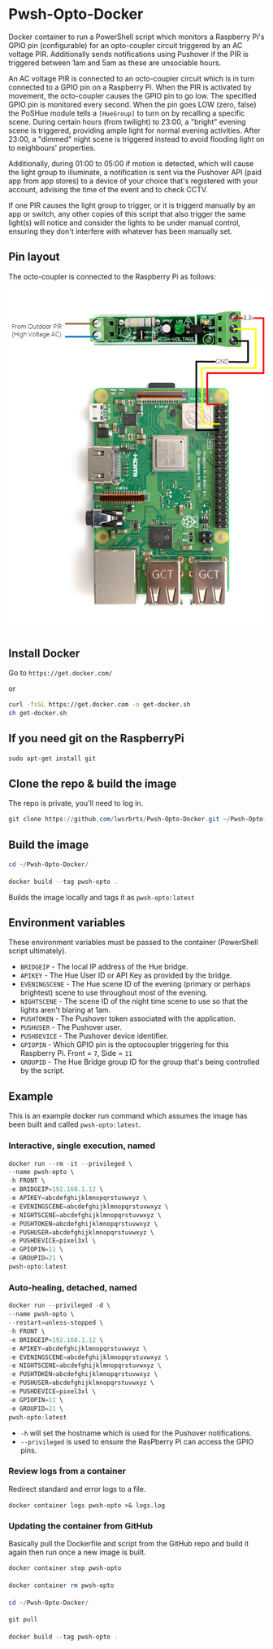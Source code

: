 # Pwsh-Opto-Docker

Docker container to run a PowerShell script which monitors a Raspberry Pi's GPIO pin (configurable) for an opto-coupler circuit triggered by an AC voltage PIR. Additionally sends notifications using Pushover if the PIR is triggered between 1am and 5am as these are unsociable hours.

An AC voltage PIR is connected to an octo-coupler circuit which is in turn connected to a GPIO pin on a Raspberry Pi. When the PIR is activated by movement, the octo-coupler causes the GPIO pin to go low. The specified GPIO pin is monitored every second. When the pin goes LOW (zero, false) the PoSHue module tells a `[HueGroup]` to turn on by recalling a specific scene. During certain hours (from twilight) to 23:00, a "bright" evening scene is triggered, providing ample light for normal evening activities. After 23:00, a "dimmed" night scene is triggered instead to avoid flooding light on to neighbours' properties.

Additionally, during 01:00 to 05:00 if motion is detected, which will cause the light group to illuminate, a notification is sent via the Pushover API (paid app from app stores) to a device of your choice that's registered with your account, advising the time of the event and to check CCTV.

If one PIR causes the light group to trigger, or it is triggerd manually by an app or switch, any other copies of this script that also trigger the same light(s) will notice and consider the lights to be under manual control, ensuring they don't interfere with whatever has been manually set.

## Pin layout

The octo-coupler is connected to the Raspberry Pi as follows:

![Pin layout for octo-coupler](https://github.com/lwsrbrts/Pwsh-Opto-Docker/raw/master/Pin-layout.png "Pin layout for octo-coupler")

## Install Docker

Go to `https://get.docker.com/`

or

```bash
curl -fsSL https://get.docker.com -o get-docker.sh
sh get-docker.sh
```

## If you need git on the RaspberryPi

```powershell
sudo apt-get install git
```

## Clone the repo & build the image

The repo is private, you'll need to log in.

```powershell
git clone https://github.com/lwsrbrts/Pwsh-Opto-Docker.git ~/Pwsh-Opto-Docker/
```

## Build the image

```powershell
cd ~/Pwsh-Opto-Docker/

docker build --tag pwsh-opto .
```

Builds the image locally and tags it as `pwsh-opto:latest`

## Environment variables

These environment variables must be passed to the container (PowerShell script ultimately).

* `BRIDGEIP` - The local IP address of the Hue bridge.
* `APIKEY` - The Hue User ID or API Key as provided by the bridge.
* `EVENINGSCENE` - The Hue scene ID of the evening (primary or perhaps brightest) scene to use throughout most of the evening.
* `NIGHTSCENE` - The scene ID of the night time scene to use so that the lights aren't blaring at 1am.
* `PUSHTOKEN` - The Pushover token associated with the application.
* `PUSHUSER` - The Pushover user.
* `PUSHDEVICE` - The Pushover device identifier.
* `GPIOPIN` - Which GPIO pin is the optocoupler triggering for this Raspberry Pi. Front = `7`, Side = `11`
* `GROUPID` - The Hue Bridge group ID for the group that's being controlled by the script.

## Example

This is an example docker run command which assumes the image has been built and called `pwsh-opto:latest`.

### Interactive, single execution, named

``` powershell
docker run --rm -it --privileged \
--name pwsh-opto \
-h FRONT \
-e BRIDGEIP=192.168.1.12 \
-e APIKEY=abcdefghijklmnopqrstuvwxyz \
-e EVENINGSCENE=abcdefghijklmnopqrstuvwxyz \
-e NIGHTSCENE=abcdefghijklmnopqrstuvwxyz \
-e PUSHTOKEN=abcdefghijklmnopqrstuvwxyz \
-e PUSHUSER=abcdefghijklmnopqrstuvwxyz \
-e PUSHDEVICE=pixel3xl \
-e GPIOPIN=11 \
-e GROUPID=21 \
pwsh-opto:latest
```

### Auto-healing, detached, named

``` powershell
docker run --privileged -d \
--name pwsh-opto \
--restart=unless-stopped \
-h FRONT \
-e BRIDGEIP=192.168.1.12 \
-e APIKEY=abcdefghijklmnopqrstuvwxyz \
-e EVENINGSCENE=abcdefghijklmnopqrstuvwxyz \
-e NIGHTSCENE=abcdefghijklmnopqrstuvwxyz \
-e PUSHTOKEN=abcdefghijklmnopqrstuvwxyz \
-e PUSHUSER=abcdefghijklmnopqrstuvwxyz \
-e PUSHDEVICE=pixel3xl \
-e GPIOPIN=11 \
-e GROUPID=21 \
pwsh-opto:latest
```

* `-h` will set the hostname which is used for the Pushover notifications.
* `--privileged` is used to ensure the RasPberry Pi can access the GPIO pins.

### Review logs from a container

Redirect standard and error logs to a file.

`docker container logs pwsh-opto >& logs.log`

### Updating the container from GitHub

Basically pull the Dockerfile and script from the GitHub repo and build it again then run once a new image is built.

```powershell
docker container stop pwsh-opto

docker container rm pwsh-opto

cd ~/Pwsh-Opto-Docker/

git pull

docker build --tag pwsh-opto .
```